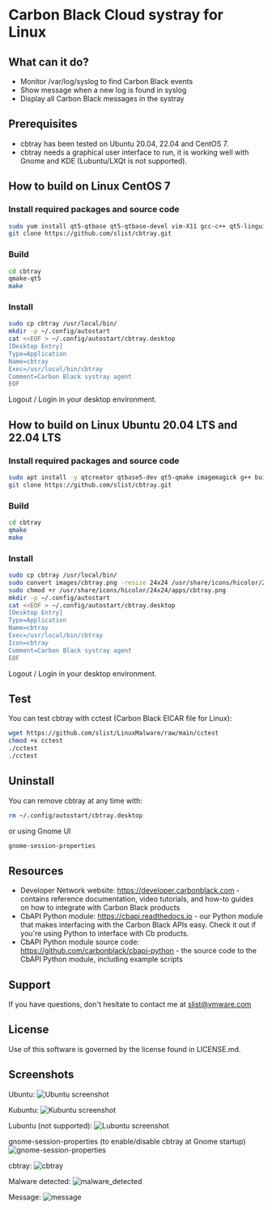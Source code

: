 # Carbon Black Cloud systray for Linux

## What can it do? 

* Monitor /var/log/syslog to find Carbon Black events
* Show message when a new log is found in syslog
* Display all Carbon Black messages in the systray

## Prerequisites

* cbtray has been tested on Ubuntu 20.04, 22.04 and CentOS 7.
* cbtray needs a graphical user interface to run, it is working well with Gnome and KDE (Lubuntu/LXQt is not supported).

## How to build on Linux CentOS 7

### Install required packages and source code
``` sh
sudo yum install qt5-qtbase qt5-qtbase-devel vim-X11 gcc-c++ qt5-linguist git
git clone https://github.com/slist/cbtray.git
```

### Build
``` sh
cd cbtray
qmake-qt5
make
``` 

### Install

``` sh
sudo cp cbtray /usr/local/bin/
mkdir -p ~/.config/autostart
cat <<EOF > ~/.config/autostart/cbtray.desktop 
[Desktop Entry]
Type=Application
Name=cbtray
Exec=/usr/local/bin/cbtray
Comment=Carbon Black systray agent
EOF
``` 
Logout / Login in your desktop environment.


## How to build on Linux Ubuntu 20.04 LTS and 22.04 LTS

### Install required packages and source code
``` sh
sudo apt install -y qtcreator qtbase5-dev qt5-qmake imagemagick g++ build-essential git
git clone https://github.com/slist/cbtray.git
```

### Build
``` sh
cd cbtray
qmake
make
``` 

### Install

``` sh
sudo cp cbtray /usr/local/bin/
sudo convert images/cbtray.png -resize 24x24 /usr/share/icons/hicolor/24x24/apps/cbtray.png
sudo chmod +r /usr/share/icons/hicolor/24x24/apps/cbtray.png
mkdir -p ~/.config/autostart
cat <<EOF > ~/.config/autostart/cbtray.desktop 
[Desktop Entry]
Type=Application
Name=cbtray
Exec=/usr/local/bin/cbtray
Icon=cbtray
Comment=Carbon Black systray agent
EOF
``` 
Logout / Login in your desktop environment.

## Test

You can test cbtray with cctest (Carbon Black EICAR file for Linux):
``` sh
wget https://github.com/slist/LinuxMalware/raw/main/cctest
chmod +x cctest
./cctest
./cctest
```

## Uninstall

You can remove cbtray at any time with:
``` sh
rm ~/.config/autostart/cbtray.desktop
```

or using Gnome UI
``` sh
gnome-session-properties 
```


## Resources

* Developer Network website: https://developer.carbonblack.com - contains reference documentation, video tutorials, and how-to guides on how to integrate with Carbon Black products
* CbAPI Python module: https://cbapi.readthedocs.io - our Python module that makes interfacing with the Carbon Black APIs easy. Check it out if you're using Python to interface with Cb products.
* CbAPI Python module source code: https://github.com/carbonblack/cbapi-python - the source code to the CbAPI Python module, including example scripts

## Support

If you have questions, don't hesitate to contact me at slist@vmware.com

## License

Use of this software is governed by the license found in LICENSE.md.

## Screenshots

Ubuntu:
![Ubuntu screenshot](./screenshots/ubuntu.png)

Kubuntu:
![Kubuntu screenshot](./screenshots/kubuntu.png)

Lubuntu (not supported):
![Lubuntu screenshot](./screenshots/lubuntu.png)

gnome-session-properties (to enable/disable cbtray at Gnome startup)
![gnome-session-properties](./screenshots/gnome-session-properties.png)

cbtray:
![cbtray](./screenshots/cbtray.png)

Malware detected:
![malware_detected](./screenshots/malware_detected.png)

Message:
![message](./screenshots/message.png)
